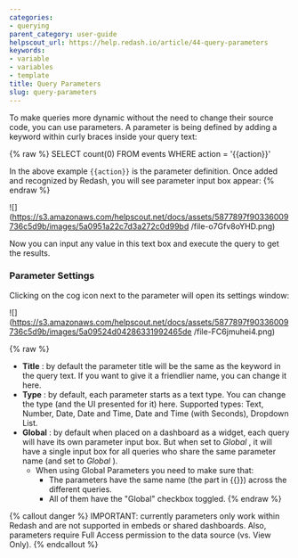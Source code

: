 ```yaml
---
categories:
- querying
parent_category: user-guide
helpscout_url: https://help.redash.io/article/44-query-parameters
keywords:
- variable
- variables
- template
title: Query Parameters
slug: query-parameters
---
```

To make queries more dynamic without the need to change their source code, you
can use parameters. A parameter is being defined by adding a keyword
within curly braces inside your query text:
    
{% raw %}
    SELECT count(0)
    FROM events
    WHERE action = '{{action}}'
    

In the above example `{{action}}` is the parameter definition. Once added and
recognized by Redash, you will see parameter input box appear:
{% endraw %}

![](https://s3.amazonaws.com/helpscout.net/docs/assets/5877897f90336009736c5d9b/images/5a0951a22c7d3a272c0d99bd
/file-o7Gfv8oYHD.png)

Now you can input any value in this text box and execute the query to get the
results.

### Parameter Settings

Clicking on the cog icon next to the parameter will open its settings window:

![](https://s3.amazonaws.com/helpscout.net/docs/assets/5877897f90336009736c5d9b/images/5a09524d04286331992465de
/file-FC6jmuhei4.png)

{% raw %}
  * **Title** : by default the parameter title will be the same as the keyword in the query text. If you want to give it a friendlier name, you can change it here.
  * **Type** : by default, each parameter starts as a text type. You can change the type (and the UI presented for it) here. Supported types: Text, Number, Date, Date and Time, Date and Time (with Seconds), Dropdown List.
  * **Global** : by default when placed on a dashboard as a widget, each query will have its own parameter input box. But when set to _Global_ , it will have a single input box for all queries who share the same parameter name (and set to _Global_ ). 
    * When using Global Parameters you need to make sure that: 
      * The parameters have the same name (the part in {{}}) across the different queries.
      * All of them have the "Global" checkbox toggled.
{% endraw %}

{% callout danger %}
IMPORTANT: currently parameters only work within Redash and are not supported
in embeds or shared dashboards. Also, parameters require Full Access
permission to the data source (vs. View Only).
{% endcallout %}

